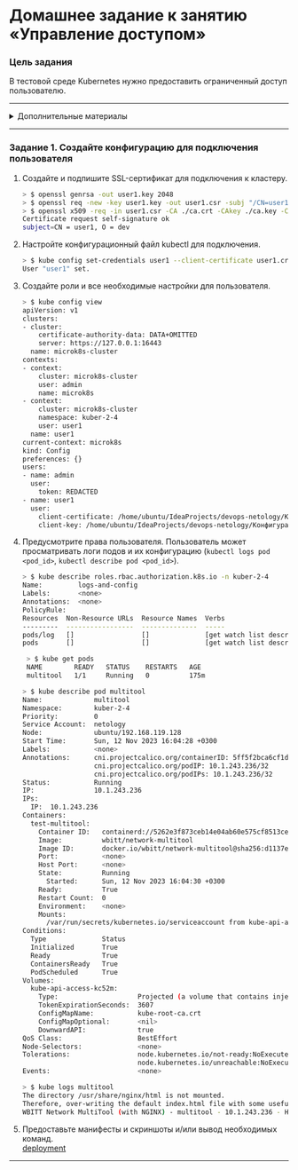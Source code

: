 # Домашнее задание к занятию «Управление доступом»### Цель заданияВ тестовой среде Kubernetes нужно предоставить ограниченный доступ пользователю.------<details><summary>Дополнительные материалы</summary>1. [Описание](https://kubernetes.io/docs/reference/access-authn-authz/rbac/) RBAC.2. [Пользователи и авторизация RBAC в Kubernetes](https://habr.com/ru/company/flant/blog/470503/).3. [RBAC with Kubernetes in Minikube](https://medium.com/@HoussemDellai/rbac-with-kubernetes-in-minikube-4deed658ea7b).</details>------### Задание 1. Создайте конфигурацию для подключения пользователя1. Создайте и подпишите SSL-сертификат для подключения к кластеру.    ```bash    > $ openssl genrsa -out user1.key 2048                                                            [±kuber_(2.4) ●●●]    > $ openssl req -new -key user1.key -out user1.csr -subj "/CN=user1/O=dev"                        [±kuber_(2.4) ●●●]    > $ openssl x509 -req -in user1.csr -CA ./ca.crt -CAkey ./ca.key -CAcreateserial -out user1.crt -days 30    Certificate request self-signature ok    subject=CN = user1, O = dev    ```2. Настройте конфигурационный файл kubectl для подключения.    ```bash    > $ kube config set-credentials user1 --client-certificate user1.crt --client-key user1.key       [±kuber_(2.4) ●●●]    User "user1" set.    ```3. Создайте роли и все необходимые настройки для пользователя.    ```bash    > $ kube config view                                                                              [±kuber_(2.4) ●●●]    apiVersion: v1    clusters:    - cluster:        certificate-authority-data: DATA+OMITTED        server: https://127.0.0.1:16443      name: microk8s-cluster    contexts:    - context:        cluster: microk8s-cluster        user: admin        name: microk8s    - context:        cluster: microk8s-cluster        namespace: kuber-2-4        user: user1      name: user1    current-context: microk8s    kind: Config    preferences: {}    users:    - name: admin      user:        token: REDACTED    - name: user1      user:        client-certificate: /home/ubuntu/IdeaProjects/devops-netology/Конфигурация Kubernetes/Kuber_(2.4)/user1.crt        client-key: /home/ubuntu/IdeaProjects/devops-netology/Конфигурация Kubernetes/Kuber_(2.4)/user1.key    ```4. Предусмотрите права пользователя. Пользователь может просматривать логи подов и их конфигурацию (`kubectl logs pod <pod_id>`, `kubectl describe pod <pod_id>`).    ```bash    > $ kube describe roles.rbac.authorization.k8s.io -n kuber-2-4                                                 [±kuber_(2.4) ●●●]    Name:         logs-and-config    Labels:       <none>    Annotations:  <none>    PolicyRule:    Resources  Non-Resource URLs  Resource Names  Verbs    ---------  -----------------  --------------  -----    pods/log   []                 []              [get watch list describe]    pods       []                 []              [get watch list describe]    ```   ```bash    > $ kube get pods                                                                                              [±kuber_(2.4) ●●●]    NAME        READY   STATUS    RESTARTS   AGE    multitool   1/1     Running   0          175m    ```    ```bash    > $ kube describe pod multitool                                                                                [±kuber_(2.4) ●●●]    Name:             multitool    Namespace:        kuber-2-4    Priority:         0    Service Account:  netology    Node:             ubuntu/192.168.119.128    Start Time:       Sun, 12 Nov 2023 16:04:28 +0300    Labels:           <none>    Annotations:      cni.projectcalico.org/containerID: 5ff5f2bca6cf1d563ea26fbd8eeb7058ce2bb7c939bd5b723e94a28a80e5b662                      cni.projectcalico.org/podIP: 10.1.243.236/32                      cni.projectcalico.org/podIPs: 10.1.243.236/32    Status:           Running    IP:               10.1.243.236    IPs:      IP:  10.1.243.236    Containers:      test-multitool:        Container ID:   containerd://5262e3f873ceb14e04ab60e575cf8513cebdc24bbbe3c35eda108d75379b5169        Image:          wbitt/network-multitool        Image ID:       docker.io/wbitt/network-multitool@sha256:d1137e87af76ee15cd0b3d4c7e2fcd111ffbd510ccd0af076fc98dddfc50a735        Port:           <none>        Host Port:      <none>        State:          Running          Started:      Sun, 12 Nov 2023 16:04:30 +0300        Ready:          True        Restart Count:  0        Environment:    <none>        Mounts:          /var/run/secrets/kubernetes.io/serviceaccount from kube-api-access-kc52m (ro)    Conditions:      Type              Status      Initialized       True      Ready             True      ContainersReady   True      PodScheduled      True    Volumes:      kube-api-access-kc52m:        Type:                    Projected (a volume that contains injected data from multiple sources)        TokenExpirationSeconds:  3607        ConfigMapName:           kube-root-ca.crt        ConfigMapOptional:       <nil>        DownwardAPI:             true    QoS Class:                   BestEffort    Node-Selectors:              <none>    Tolerations:                 node.kubernetes.io/not-ready:NoExecute op=Exists for 300s                                 node.kubernetes.io/unreachable:NoExecute op=Exists for 300s    Events:                      <none>    ```    ```bash    > $ kube logs multitool                                                                                        [±kuber_(2.4) ●●●]    The directory /usr/share/nginx/html is not mounted.    Therefore, over-writing the default index.html file with some useful information:    WBITT Network MultiTool (with NGINX) - multitool - 10.1.243.236 - HTTP: 80 , HTTPS: 443 . (Formerly praqma/network-multitool)    ```6. Предоставьте манифесты и скриншоты и/или вывод необходимых команд.     [deployment](https://github.com/Rain-m-a-n/devops-netology/blob/master/Конфигурация%20Kubernetes/Kuber_(2.4)/task2.yml)------